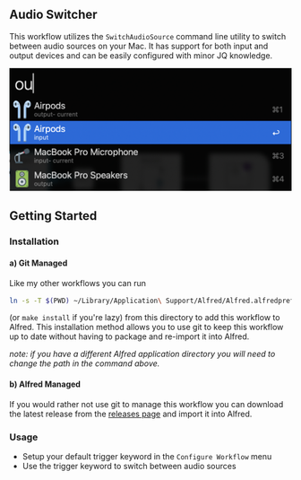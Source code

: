 ## Audio Switcher

This workflow utilizes the `SwitchAudioSource` command line utility to switch between audio sources on your Mac.
It has support for both input and output devices and can be easily configured with minor JQ knowledge.

![usage image](./icons/usage.png)

## Getting Started

### Installation

#### a) Git Managed

Like my other workflows you can run

```zsh
ln -s -T $(PWD) ~/Library/Application\ Support/Alfred/Alfred.alfredpreferences/workflows/user.workflow.audio-source
```

(or `make install` if you're lazy) from this directory to add this workflow to Alfred. This installation method allows you to use git to keep this workflow up to date without having to package and re-import it into Alfred.

_note: if you have a different Alfred application directory you will need to change the path in the command above._

#### b) Alfred Managed

If you would rather not use git to manage this workflow you can download the latest release from the [releases page](https://github.com/Boettner-eric/Alfred/releases) and import it into Alfred.

### Usage

- Setup your default trigger keyword in the `Configure Workflow` menu
- Use the trigger keyword to switch between audio sources
